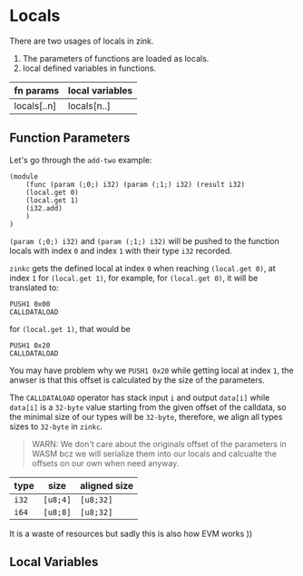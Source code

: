 # Locals


There are two usages of locals in zink.

1. The parameters of functions are loaded as locals.
2. local defined variables in functions.


| fn params   | local variables |
|-------------|-----------------|
| locals[..n] | locals[n..]     |

## Function Parameters

Let's go through the `add-two` example:

```wasm
(module
    (func (param (;0;) i32) (param (;1;) i32) (result i32)
    (local.get 0)
    (local.get 1)
    (i32.add)
    )
)
```

`(param (;0;) i32)` and `(param (;1;) i32)` will be pushed to the function 
locals with index `0` and index `1` with their type `i32` recorded.

`zinkc` gets the defined local at index `0` when reaching `(local.get 0)`,
at index `1` for `(local.get 1)`, for example, for `(local.get 0)`, it will
be translated to:

```
PUSH1 0x00
CALLDATALOAD
```

for `(local.get 1)`, that would be

```
PUSH1 0x20
CALLDATALOAD
```

You may have problem why we `PUSH1 0x20` while getting local at index `1`, the
anwser is that this offset is calculated by the size of the parameters.

The `CALLDATALOAD` operator has stack input `i` and output `data[i]` while `data[i]`
is a `32-byte` value starting from the given offset of the calldata, so the minimal
size of our types will be `32-byte`, therefore, we align all types sizes to `32-byte`
in `zinkc`.

> WARN: We don't care about the originals offset of the parameters in WASM bcz we will
> serialize them into our locals and calcualte the offsets on our own when need anyway. 

| type  | size     | aligned size |
|-------|----------|--------------|
| `i32` | `[u8;4]` | `[u8;32]`    |
| `i64` | `[u8;8]` | `[u8;32]`    |

It is a waste of resources but sadly this is also how EVM works ))


## Local Variables


